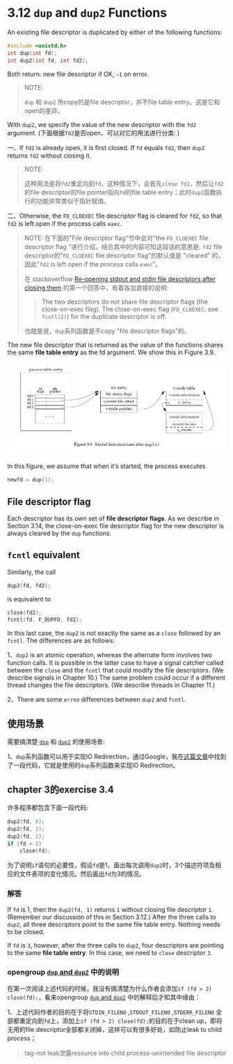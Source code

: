 # 3.12 `dup` and `dup2` Functions

An existing file descriptor is duplicated by either of the following functions:

```C++
#include <unistd.h>
int dup(int fd);
int dup2(int fd, int fd2);
```

Both return: new file descriptor if OK, `−1` on error.

> NOTE: 
>
> `dup` 和 `dup2` 所copy的是file descriptor，并不file table entry。这是它和open的差异。

With `dup2`, we specify the value of the new descriptor with the `fd2` argument. (下面根据`fd2`是否open，可以对它的用法进行分类: )

一、If `fd2` is already open, it is first closed. If `fd` equals `fd2`, then `dup2` returns `fd2` without closing it. 

> NOTE: 
>
> 这种用法是将`fd2`重定向到`fd`，这种情况下，会首先`close fd2`，然后让`fd2`的file descriptor的file pointer指向`fd`的file table entry；此时`dup2`函数执行的功能非常类似于指针赋值。

二、Otherwise, the `FD_CLOEXEC` file descriptor flag is cleared for `fd2`, so that `fd2` is left open if the process calls `exec`.

> NOTE: 在下面的"File descriptor flag"节中会对"the `FD_CLOEXEC` file descriptor flag "进行介绍，结合其中的内容可知这段话的意思是:  `fd2` file descriptor的"`FD_CLOEXEC` file descriptor flag"的默认值是 "cleared" 的，因此"`fd2` is left open if the process calls `exec`"。
>
> 在 stackoverflow [Re-opening stdout and stdin file descriptors after closing them](https://stackoverflow.com/questions/9084099/re-opening-stdout-and-stdin-file-descriptors-after-closing-them) 的第一个回答中，有着各加直接的说明:
>
> > The two descriptors do not share file descriptor flags (the close-on-exec flag). The close-on-exec flag (`FD_CLOEXEC`; see `fcntl(2)`) for the duplicate descriptor is off.
>
> 也就是说，`dup`系列函数是不copy "file descriptor flags"的。

The new file descriptor that is returned as the value of the functions shares the same **file table entry** as the fd argument. We show this in Figure 3.9.

![](./APUE-3.12-Figure-3.9-Kernel-data-structures-after-dup(1).png)

In this figure, we assume that when it’s started, the process executes

```c
newfd = dup(1);
```



## File descriptor flag

Each descriptor has its own set of **file descriptor flags**. As we describe in Section 3.14, the close-on-exec file descriptor flag for the new descriptor is always cleared by the `dup` functions.



## `fcntl` equivalent

Similarly, the call

```C++
dup2(fd, fd2);
```

is equivalent to

```C++
close(fd2);
fcntl(fd, F_DUPFD, fd2);
```

In this last case, the `dup2` is not exactly the same as a `close` followed by an `fcntl`. The differences are as follows:

1、`dup2` is an atomic operation, whereas the alternate form involves two function calls. It is possible in the latter case to have a signal catcher called between the `close` and the `fcntl` that could modify the file descriptors. (We describe signals in Chapter 10.) The same problem could occur if a different thread changes the file descriptors. (We describe threads in Chapter 11.)

2、There are some `errno` differences between `dup2` and `fcntl`.



## 使用场景

需要搞清楚 [`dup`](http://pubs.opengroup.org/onlinepubs/007904975/functions/dup.html) 和 [`dup2`](https://pubs.opengroup.org/onlinepubs/9699919799/functions/dup.html) 的使用场景: 

1、`dup`系列函数可以用于实现IO Redirection，通过Google，我在[这篇文章](http://cau.ac.kr/~bongbong/linux09/linux09-additional.ppt)中找到了一段代码，它就是使用的`dup`系列函数来实现IO Redirection。





## chapter 3的exercise 3.4

许多程序都包含下面一段代码:

```c
dup2(fd, 0);
dup2(fd, 1);
dup2(fd, 2);
if (fd > 2)
	close(fd);
```

为了说明`if`语句的必要性，假设`fd`是1，画出每次调用`dup2`时，3个描述符项及相应的文件表项的变化情况。然后画出`fd`为3的情况。

### 解答

If `fd` is 1, then the `dup2(fd, 1)` returns `1` without closing file descriptor `1`. (Remember our discussion of this in Section 3.12.) After the three calls to `dup2`, all three descriptors point to the same file table entry. Nothing needs to be closed.

If `fd` is `3`, however, after the three calls to `dup2`, four descriptors are pointing to the same **file table entry**. In this case, we need to `close` descriptor `3`.

### opengroup [`dup` and `dup2`](https://pubs.opengroup.org/onlinepubs/9699919799/functions/dup.html) 中的说明

在第一次阅读上述代码的时候，我没有搞清楚为什么作者会添加`if (fd > 2)	close(fd);`，看来opengroup [`dup` and `dup2`](https://pubs.opengroup.org/onlinepubs/9699919799/functions/dup.html) 中的解释后才知其中缘由：

1、上述代码作者的目的在于将`STDIN_FILENO` ,`STDOUT_FILENO` ,`STDERR_FILENO` 全部都重定向到`fd`上，添加上`if (fd > 2)	close(fd);`的目的在于clean up，即将无用的file descriptor全部都关闭掉，这样可以有很多好处，如防止leak to child process；

> tag-not leak泄露resource into child process-unintended file descriptor

